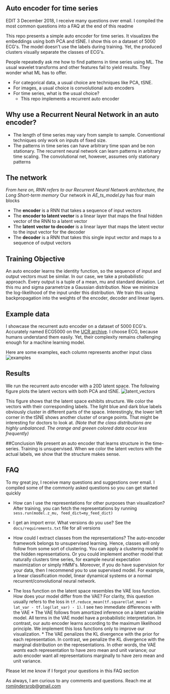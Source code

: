 ## Auto encoder for time series

EDIT 3 December 2018, I receive many questions over email. I compiled the most common questions into a FAQ at the end of this readme

This repo presents a simple auto encoder for time series. It visualizes the embeddings using both PCA and tSNE. I show this on a dataset of 5000 ECG's. The model doesn't use
the labels during training. Yet, the produced clusters visually separate the classes of ECG's.

People repeatedly ask me how to find patterns in time series using ML. The usual wavelet transforms and other features fail to yield results. They wonder
what ML has to offer. 

  * For categorical data, a usual choice are techniques like PCA, tSNE. 
  * For images, a usual choice is convolutional auto encoders
  * For time series, what is the usual choice?
    * This repo implements a recurrent auto encoder

## Why use a Recurrent Neural Network in an auto encoder?

  * The length of time series may vary from sample to sample. Conventional techniques only work on inputs of fixed size.
  * The patterns in time series can have arbitrary time span and be non stationary. The recurrent neural network can learn patterns in arbitrary time scaling.
The convolutional net, however, assumes only stationary patterns

## The network
_From here on, RNN refers to our Recurrent Neural Network architecture, the Long Short-term memory_
Our network in *AE_ts_model.py* has four main blocks

  * The **encoder** is a RNN that takes a sequence of input vectors
  * The **encoder to latent vector** is a linear layer that maps the final hidden vector of the RNN to a latent vector
  * The **latent vector to decoder** is a linear layer that maps the latent vector to the input vector for the decoder
  * The **decoder** is a RNN that takes this single input vector and maps to a sequence of output vectors

## Training Objective
An auto encoder learns the identity function, so the sequence of input and output vectors must be similar. In our case, we take a probabilistic approach.
Every output is a tuple of a mean, mu and standard deviation. Let this mu and sigma parametrize a Gaussian distribution. Now we minimize the log-likelihood
of the input under this distribution. We train this using backpropagation into the weights of the encoder, decoder and linear layers.

## Example data
I showcase the recurrent auto encoder on a dataset of 5000 ECG's. Accurately named ECG5000 on the [UCR archive](http://www.cs.ucr.edu/~eamonn/time_series_data/). I choose
ECG, because humans understand them easily. Yet, their complexity remains challenging enough for a machine learning model.

Here are some examples, each column represents another input class
![examples](https://github.com/RobRomijnders/AE_ts/blob/master/im/data_examples.png?raw=true)

## Results
We run the recurrent auto encoder with a 20D latent space. The following figure plots the latent vectors with both PCA and tSNE. 
![latent_vectors](https://github.com/RobRomijnders/AE_ts/blob/master/im/latent_vectors2.png?raw=true)

This figure shows that the latent space exhibits structure. We color the vectors with their corresponding labels. The light blue and
dark blue labels obviously cluster in different parts of the space. Interestingly, the lower left corner in the tSNE shows another cluster of
orange points. That might be interesting for doctors to look at. 
_(Note that the class distributions are highly unbalanced. The orange and greeen colored data occur less frequently)_

##Conclusion
We present an auto encoder that learns structure in the time-series. Training is unsupervised. When we color the latent vectors with the actual labels,
we show that the structure makes sense. 

## FAQ
To my great joy, I receive many questions and suggestions over email. I compiled some of the commonly asked questions so you can get started quickly

  * How can I use the representations for other purposes than visualization?
  		After training, you can fetch the representations by running `sess.run(model.z_mu, feed_dict=my_feed_dict)`

  * I get an import error. What versions do you use?
  		See the `docs/requirements.txt` file for all versions
  
  * How could I extract classes from the representations?
  		The auto-encoder framework belongs to unsupervised learning. Hence, classes will only follow from some sort of clustering. You can apply a clustering model to the hidden representations. Or you could implement another model that naturally clusters time series, for example neural expectation maximization or simply HMM's.
  		Moreover, if you do have supervision for your data, then I recommend you to use supervised model. For example, a linear classification model, linear dynamical systems or a normal recurrent/convolutional neural network.

  * The loss function on the latent space resembles the VAE loss function. How does your model differ from the VAE?
  		For clarity, this question usually refers to the loss in `tf.reduce_mean(tf.square(lat_mean) + lat_var - tf.log(lat_var) - 1)`. I see two immediate differences with the VAE
  			* The VAE follows from amortized inference on a latent variable model. All terms in the VAE model have a probabilistic interpretation. In contrast, our auto encoder learns according to the maximum likelihood principle. We implement this loss functions only to improve our visualization.
  			* The VAE penalizes the KL divergence with the prior for each representation. In contrast, we penalize the KL divergence with the marginal distribution on the representations. In other words, the VAE *wants* each representation to have zero mean and unit variance; our auto encoder want all representations marginally to have zero mean and unit variance. 

Please let me know if I forgot your questions in this FAQ section

As always, I am curious to any comments and questions. Reach me at romijndersrob@gmail.com

